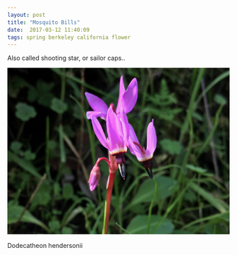 ```yaml
---
layout: post
title: "Mosquito Bills"
date:  2017-03-12 11:40:09
tags: spring berkeley california flower 
---
```


Also called shooting star, or sailor caps.. 

![Mosquito Bills](/images/shooting-star.png)

Dodecatheon hendersonii

<!--more-->

